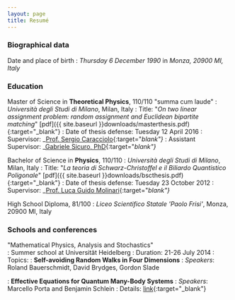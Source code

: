 ```yaml
---
layout: page
title: Resumé
---
```


### Biographical data

Date and place of birth
: *Thursday 6 December 1990* in *Monza, 20900 MI, Italy*  


### Education

Master of Science in __Theoretical Physics__, 110/110 "summa cum laude"
: _Università degli Studi di Milano_, Milan, Italy
: Title: "_On two linear assignment problem: random assignment and Euclidean bipartite matching_" [pdf]({{  site.baseurl }}downloads/masterthesis.pdf){:target="_blank"}
: Date of thesis defense: Tuesday 12 April 2016
: Supervisor: _[Prof. Sergio Caracciolo](http://pcteserver.mi.infn.it/~caraccio/){:target="_blank"}_
: Assistant Supervisor: _[Gabriele Sicuro, PhD](https://gabrielesicuro.wordpress.com/){:target="_blank"}_  


Bachelor of Science in __Physics__, 110/110
: _Università degli Studi di Milano_, Milan, Italy
: Title: "_La teoria di Schwarz-Christoffel e il Biliardo Quantistico Poligonale_" [pdf]({{  site.baseurl }}downloads/bscthesis.pdf){:target="_blank"}
: Date of thesis defense: Tuesday 23 October 2012
: Supervisor: _[Prof. Luca Guido Molinari](http://wwwteor.mi.infn.it/~molinari/){:target="_blank"}_


High School Diploma, 81/100
: _Liceo Scientifico Statale 'Paolo Frisi'_, Monza, 20900 MI, Italy


### Schools and conferences

"Mathematical Physics, Analysis and Stochastics"  
: Summer school at Universität  Heidelberg
: Duration: 21-26 July 2014
: Topics:
  : __Self-avoiding Random Walks in Four Dimensions__
  : *Speakers*: Roland Bauerschmidt, David Brydges, Gordon Slade

  : __Effective Equations for Quantum Many-Body Systems__
  : *Speakers*: Marcello Porta and Benjamin Schlein
: Details: [link](http://www.thphys.uni-heidelberg.de/~salmhofer/summerschool-2014/summer-school-2014.html){:target="_blank"}
